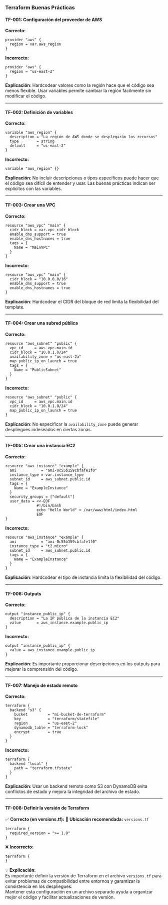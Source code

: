 ### Terraform Buenas Prácticas  

#### TF-001: **Configuración del proveedor de AWS**  
**Correcto:**  
```hcl
provider "aws" {
  region = var.aws_region
}
```  
**Incorrecto:**  
```hcl
provider "aws" {
  region = "us-east-2"
}
```  
**Explicación**: Hardcodear valores como la región hace que el código sea menos flexible. Usar variables permite cambiar la región fácilmente sin modificar el código.  

---

#### TF-002: **Definición de variables**  
**Correcto:**  
```hcl
variable "aws_region" {
  description = "La región de AWS donde se desplegarán los recursos"
  type        = string
  default     = "us-east-2"
}
```  
**Incorrecto:**  
```hcl
variable "aws_region" {}
```  
**Explicación**: No incluir descripciones o tipos específicos puede hacer que el código sea difícil de entender y usar. Las buenas prácticas indican ser explícitos con las variables.  

---

#### TF-003: **Crear una VPC**  
**Correcto:**  
```hcl
resource "aws_vpc" "main" {
  cidr_block = var.vpc_cidr_block
  enable_dns_support = true
  enable_dns_hostnames = true
  tags = {
    Name = "MainVPC"
  }
}
```  
**Incorrecto:**  
```hcl
resource "aws_vpc" "main" {
  cidr_block = "10.0.0.0/16"
  enable_dns_support = true
  enable_dns_hostnames = true
}
```  
**Explicación**: Hardcodear el CIDR del bloque de red limita la flexibilidad del template.  

---

#### TF-004: **Crear una subred pública**  
**Correcto:**  
```hcl
resource "aws_subnet" "public" {
  vpc_id     = aws_vpc.main.id
  cidr_block = "10.0.1.0/24"
  availability_zone = "us-east-2a"
  map_public_ip_on_launch = true
  tags = {
    Name = "PublicSubnet"
  }
}
```  
**Incorrecto:**  
```hcl
resource "aws_subnet" "public" {
  vpc_id     = aws_vpc.main.id
  cidr_block = "10.0.1.0/24"
  map_public_ip_on_launch = true
}
```  
**Explicación**: No especificar la `availability_zone` puede generar despliegues indeseados en ciertas zonas.  

---

#### TF-005: **Crear una instancia EC2**  
**Correcto:**  
```hcl
resource "aws_instance" "example" {
  ami           = "ami-0c55b159cbfafe1f0"
  instance_type = var.instance_type
  subnet_id     = aws_subnet.public.id
  tags = {
    Name = "ExampleInstance"
  }
  security_groups = ["default"]
  user_data = <<-EOF
              #!/bin/bash
              echo "Hello World" > /var/www/html/index.html
              EOF
}
```  
**Incorrecto:**  
```hcl
resource "aws_instance" "example" {
  ami           = "ami-0c55b159cbfafe1f0"  
  instance_type = "t2.micro"
  subnet_id     = aws_subnet.public.id
  tags = {
    Name = "ExampleInstance"
  }
}
```  
**Explicación**: Hardcodear el tipo de instancia limita la flexibilidad del código.  

---

#### TF-006: **Outputs**  
**Correcto:**  
```hcl
output "instance_public_ip" {
  description = "La IP pública de la instancia EC2"
  value       = aws_instance.example.public_ip
}
```  
**Incorrecto:**  
```hcl
output "instance_public_ip" {
  value = aws_instance.example.public_ip
}
```  
**Explicación**: Es importante proporcionar descripciones en los outputs para mejorar la comprensión del código.  

---

#### TF-007: **Manejo de estado remoto**  
**Correcto:**  
```hcl
terraform {
  backend "s3" {
    bucket         = "mi-bucket-de-terraform"
    key            = "terraform/statefile"
    region         = "us-east-2"
    dynamodb_table = "terraform-lock"
    encrypt        = true
  }
}
```  
**Incorrecto:**  
```hcl
terraform {
  backend "local" {
    path = "terraform.tfstate"
  }
}
```  
**Explicación**: Usar un backend remoto como S3 con DynamoDB evita conflictos de estado y mejora la integridad del archivo de estado.  

---

#### TF-008: **Definir la versión de Terraform**

✅ **Correcto (en versions.tf):**
📌 **Ubicación recomendada:** `versions.tf`
```hcl
terraform {
  required_version = ">= 1.0"
}
```

❌ **Incorrecto:**
```hcl
terraform {
}
```

💡 **Explicación:**  
Es importante definir la versión de Terraform en el archivo `versions.tf` para evitar problemas de compatibilidad entre entornos y garantizar la consistencia en los despliegues.  
Mantener esta configuración en un archivo separado ayuda a organizar mejor el código y facilitar actualizaciones de versión.
```

